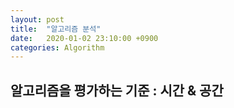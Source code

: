 ```yaml
---
layout: post
title:  "알고리즘 분석"
date:   2020-01-02 23:10:00 +0900
categories: Algorithm
---
```


## 알고리즘을 평가하는 기준 : 시간 & 공간
